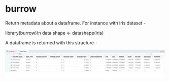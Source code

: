 # burrow

Return metadata about a dataframe. For instance with iris dataset -

library(burrow)\n
data.shape <- datashape(iris)

A dataframe is returned with this structure -

![alt text](https://github.com/suzannefox/burrow/raw/master/burrow.png "Output dataframe")
